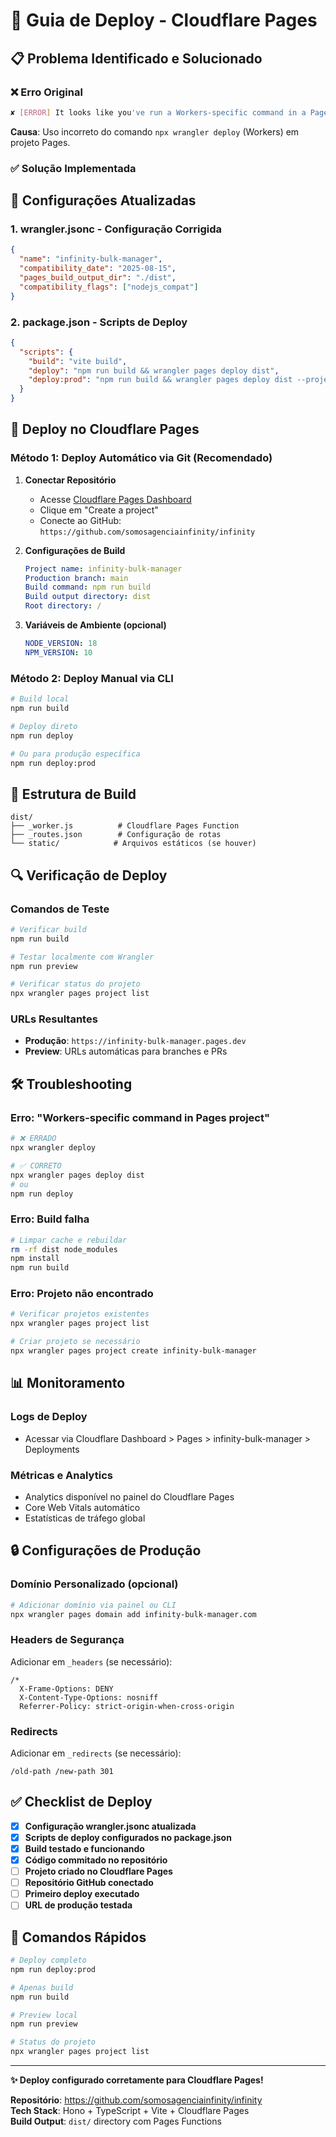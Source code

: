 # 🚀 Guia de Deploy - Cloudflare Pages

## 📋 Problema Identificado e Solucionado

### ❌ **Erro Original**
```bash
✘ [ERROR] It looks like you've run a Workers-specific command in a Pages project.
```

**Causa**: Uso incorreto do comando `npx wrangler deploy` (Workers) em projeto Pages.

### ✅ **Solução Implementada**

## 🔧 Configurações Atualizadas

### 1. **wrangler.jsonc** - Configuração Corrigida
```json
{
  "name": "infinity-bulk-manager",
  "compatibility_date": "2025-08-15",
  "pages_build_output_dir": "./dist",
  "compatibility_flags": ["nodejs_compat"]
}
```

### 2. **package.json** - Scripts de Deploy
```json
{
  "scripts": {
    "build": "vite build",
    "deploy": "npm run build && wrangler pages deploy dist",
    "deploy:prod": "npm run build && wrangler pages deploy dist --project-name infinity-bulk-manager"
  }
}
```

## 🎯 **Deploy no Cloudflare Pages**

### **Método 1: Deploy Automático via Git (Recomendado)**

1. **Conectar Repositório**
   - Acesse [Cloudflare Pages Dashboard](https://dash.cloudflare.com/pages)
   - Clique em "Create a project"
   - Conecte ao GitHub: `https://github.com/somosagenciainfinity/infinity`

2. **Configurações de Build**
   ```yaml
   Project name: infinity-bulk-manager
   Production branch: main
   Build command: npm run build
   Build output directory: dist
   Root directory: /
   ```

3. **Variáveis de Ambiente (opcional)**
   ```yaml
   NODE_VERSION: 18
   NPM_VERSION: 10
   ```

### **Método 2: Deploy Manual via CLI**

```bash
# Build local
npm run build

# Deploy direto
npm run deploy

# Ou para produção específica
npm run deploy:prod
```

## 📁 Estrutura de Build

```
dist/
├── _worker.js          # Cloudflare Pages Function
├── _routes.json        # Configuração de rotas
└── static/            # Arquivos estáticos (se houver)
```

## 🔍 Verificação de Deploy

### **Comandos de Teste**
```bash
# Verificar build
npm run build

# Testar localmente com Wrangler
npm run preview

# Verificar status do projeto
npx wrangler pages project list
```

### **URLs Resultantes**
- **Produção**: `https://infinity-bulk-manager.pages.dev`
- **Preview**: URLs automáticas para branches e PRs

## 🛠️ Troubleshooting

### **Erro: "Workers-specific command in Pages project"**
```bash
# ❌ ERRADO
npx wrangler deploy

# ✅ CORRETO
npx wrangler pages deploy dist
# ou
npm run deploy
```

### **Erro: Build falha**
```bash
# Limpar cache e rebuildar
rm -rf dist node_modules
npm install
npm run build
```

### **Erro: Projeto não encontrado**
```bash
# Verificar projetos existentes
npx wrangler pages project list

# Criar projeto se necessário
npx wrangler pages project create infinity-bulk-manager
```

## 📊 Monitoramento

### **Logs de Deploy**
- Acessar via Cloudflare Dashboard > Pages > infinity-bulk-manager > Deployments

### **Métricas e Analytics**
- Analytics disponível no painel do Cloudflare Pages
- Core Web Vitals automático
- Estatísticas de tráfego global

## 🔒 Configurações de Produção

### **Domínio Personalizado (opcional)**
```bash
# Adicionar domínio via painel ou CLI
npx wrangler pages domain add infinity-bulk-manager.com
```

### **Headers de Segurança**
Adicionar em `_headers` (se necessário):
```
/*
  X-Frame-Options: DENY
  X-Content-Type-Options: nosniff
  Referrer-Policy: strict-origin-when-cross-origin
```

### **Redirects**
Adicionar em `_redirects` (se necessário):
```
/old-path /new-path 301
```

## ✅ Checklist de Deploy

- [x] **Configuração wrangler.jsonc atualizada**
- [x] **Scripts de deploy configurados no package.json**
- [x] **Build testado e funcionando**
- [x] **Código commitado no repositório**
- [ ] **Projeto criado no Cloudflare Pages**
- [ ] **Repositório GitHub conectado**
- [ ] **Primeiro deploy executado**
- [ ] **URL de produção testada**

## 🎯 Comandos Rápidos

```bash
# Deploy completo
npm run deploy:prod

# Apenas build
npm run build

# Preview local
npm run preview

# Status do projeto
npx wrangler pages project list
```

---

**✨ Deploy configurado corretamente para Cloudflare Pages!**

**Repositório**: https://github.com/somosagenciainfinity/infinity  
**Tech Stack**: Hono + TypeScript + Vite + Cloudflare Pages  
**Build Output**: `dist/` directory com Pages Functions